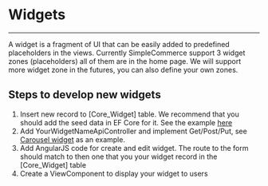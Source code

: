 # Widgets

---

A widget is a fragment of UI that can be easily added to predefined placeholders in the views. Currently SimpleCommerce support 3 widget zones (placeholders) all of them are in the home page. We will support more widget zone in the futures, you can also define your own zones.

## Steps to develop new widgets

1. Insert new record to [Core_Widget] table. We recommend that you should add the seed data in EF Core for it. See the example [here](https://github.com/simplcommerce/SimplCommerce/blob/f485ed52c9416ca1dd52fdef433caae94447bed7/src/Modules/SimplCommerce.Module.Cms/Data/CmsCustomModelBuilder.cs#L22)
2. Add YourWidgetNameApiController and implement Get/Post/Put, see [Carousel widget](https://github.com/simplcommerce/SimplCommerce/blob/master/src/Modules/SimplCommerce.Module.Cms/Controllers/CarouselWidgetApiController.cs) as an example. 
3. Add AngularJS code for create and edit widget. The route to the form should match to then one that you your widget record in the [Core_Widget] table
4. Create a ViewComponent to display your widget to users






